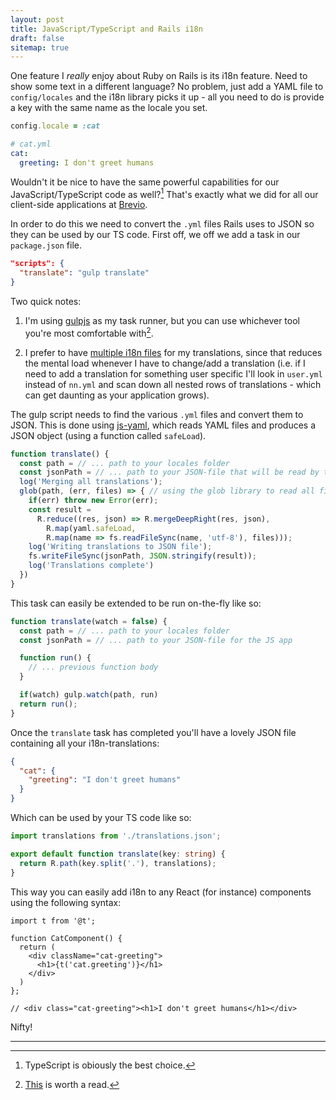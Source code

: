 ```yaml
---
layout: post
title: JavaScript/TypeScript and Rails i18n
draft: false
sitemap: true
---
```


One feature I _really_ enjoy about Ruby on Rails is its i18n feature.
Need to show some text in a different language? No problem, just add a YAML
file to `config/locales` and the i18n library picks it up - all you need to do
is provide a key with the same name as the locale you set.

```ruby
config.locale = :cat
```

```yaml
# cat.yml
cat:
  greeting: I don't greet humans
```

Wouldn't it be nice to have the same powerful capabilities for our JavaScript/TypeScript code
as well?[^1] That's exactly what we did for all our client-side applications at [Brevio](https://www.brevio.com).

In order to do this we need to convert the `.yml` files Rails uses to JSON so they can be used by our TS code. First off, we off we add a task in our `package.json` file.

```json
"scripts": {
  "translate": "gulp translate"
}
```

Two quick notes:

1.  I'm using [gulpjs](https://gulpjs.org) as my task runner, but you can use whichever tool you're most comfortable with[^2].

2.  I prefer to have [multiple i18n files](http://guides.rubyonrails.org/i18n.html#organization-of-locale-files) for my translations, since that reduces the mental load whenever I have to change/add a translation (i.e. if I need to add a translation for something user specific I'll look in `user.yml` instead of `nn.yml` and scan down all nested rows of translations - which can get daunting as your application grows).

The gulp script needs to find the various `.yml` files and convert them to JSON. This is done using [js-yaml](https://github.com/nodeca/js-yaml), which reads YAML files and produces a JSON object (using a function called `safeLoad`).

```typescript
function translate() {
  const path = // ... path to your locales folder
  const jsonPath = // ... path to your JSON-file that will be read by the JS app
  log('Merging all translations');
  glob(path, (err, files) => { // using the glob library to read all files.
    if(err) throw new Error(err);
    const result =
      R.reduce((res, json) => R.mergeDeepRight(res, json),
        R.map(yaml.safeLoad,
        R.map(name => fs.readFileSync(name, 'utf-8'), files)));
    log('Writing translations to JSON file');
    fs.writeFileSync(jsonPath, JSON.stringify(result));
    log('Translations complete')
  })
}
```

This task can easily be extended to be run on-the-fly like so:

```typescript
function translate(watch = false) {
  const path = // ... path to your locales folder
  const jsonPath = // ... path to your JSON-file for the JS app

  function run() {
    // ... previous function body
  }

  if(watch) gulp.watch(path, run)
  return run();
}
```

Once the `translate` task has completed you'll have a lovely JSON file containing all your i18n-translations:

```json
{
  "cat": {
    "greeting": "I don't greet humans"
  }
}
```

Which can be used by your TS code like so:

```typescript
import translations from './translations.json';

export default function translate(key: string) {
  return R.path(key.split('.'), translations);
}
```

This way you can easily add i18n to any React (for instance) components using the following syntax:

```tsx
import t from '@t';

function CatComponent() {
  return (
    <div className="cat-greeting">
      <h1>{t('cat.greeting')}</h1>
    </div>
  )
};

// <div class="cat-greeting"><h1>I don't greet humans</h1></div>
```

Nifty!

---

[^1]: TypeScript is obiously the best choice.
[^2]: [This](https://blogg.bekk.no/scaling-frontend-build-steps-by-necessity-9091e9eff952) is worth a read.
